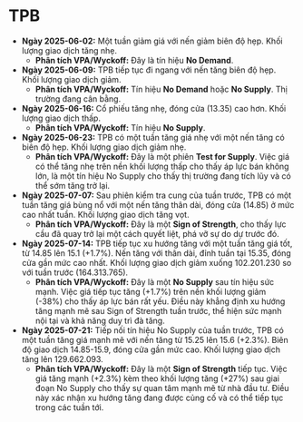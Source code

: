 # TPB

- **Ngày 2025-06-02:** Một tuần giảm giá với nến giảm biên độ hẹp. Khối lượng giao dịch tăng nhẹ.
    - **Phân tích VPA/Wyckoff:** Đây là tín hiệu **No Demand**.
- **Ngày 2025-06-09:** TPB tiếp tục đi ngang với nến tăng biên độ hẹp. Khối lượng giao dịch giảm.
    - **Phân tích VPA/Wyckoff:** Tín hiệu **No Demand** hoặc **No Supply**. Thị trường đang cân bằng.
- **Ngày 2025-06-16:** Cổ phiếu tăng nhẹ, đóng cửa (13.35) cao hơn. Khối lượng giao dịch thấp.
    - **Phân tích VPA/Wyckoff:** Tín hiệu **No Supply**.
- **Ngày 2025-06-23:** TPB có một tuần tăng giá nhẹ với một nến tăng có biên độ hẹp. Khối lượng giao dịch giảm nhẹ.
    - **Phân tích VPA/Wyckoff:** Đây là một phiên **Test for Supply**. Việc giá có thể tăng nhẹ trên nền khối lượng thấp cho thấy áp lực bán không lớn, là một tín hiệu No Supply cho thấy thị trường đang tích lũy và có thể sớm tăng trở lại.
- **Ngày 2025-07-07:** Sau phiên kiểm tra cung của tuần trước, TPB có một tuần tăng giá bùng nổ với một nến tăng thân dài, đóng cửa (14.85) ở mức cao nhất tuần. Khối lượng giao dịch tăng vọt.
    - **Phân tích VPA/Wyckoff:** Đây là một **Sign of Strength**, cho thấy lực cầu đã quay trở lại một cách quyết liệt, phá vỡ sự do dự trước đó.
- **Ngày 2025-07-14:** TPB tiếp tục xu hướng tăng với một tuần tăng giá tốt, từ 14.85 lên 15.1 (+1.7%). Nến tăng với thân dài, đỉnh tuần tại 15.35, đóng cửa gần mức cao nhất. Khối lượng giao dịch giảm xuống 102.201.230 so với tuần trước (164.313.765).
    - **Phân tích VPA/Wyckoff:** Đây là một **No Supply** sau tín hiệu sức mạnh. Việc giá tiếp tục tăng (+1.7%) trên nền khối lượng giảm (-38%) cho thấy áp lực bán rất yếu. Điều này khẳng định xu hướng tăng mạnh mẽ sau Sign of Strength tuần trước, thể hiện sức mạnh nội tại và khả năng duy trì đà tăng.
- **Ngày 2025-07-21:** Tiếp nối tín hiệu No Supply của tuần trước, TPB có một tuần tăng giá mạnh mẽ với nến tăng từ 15.25 lên 15.6 (+2.3%). Biên độ giao dịch 14.85-15.9, đóng cửa gần mức cao. Khối lượng giao dịch tăng lên 129.662.093.
    - **Phân tích VPA/Wyckoff:** Đây là một **Sign of Strength** tiếp tục. Việc giá tăng mạnh (+2.3%) kèm theo khối lượng tăng (+27%) sau giai đoạn No Supply cho thấy sự quan tâm mạnh mẽ từ nhà đầu tư. Điều này xác nhận xu hướng tăng đang được củng cố và có thể tiếp tục trong các tuần tới.


